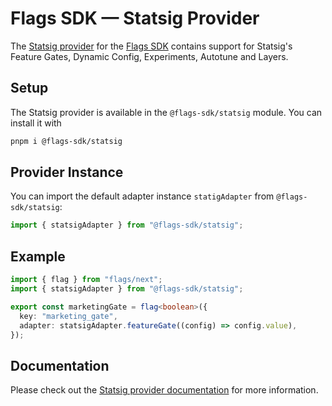 # Flags SDK — Statsig Provider

The [Statsig provider](https://flags-sdk.dev/docs/api-reference/adapters/statsig) for the [Flags SDK](https://flags-sdk.dev/) contains support for Statsig's Feature Gates, Dynamic Config, Experiments, Autotune and Layers.

## Setup

The Statsig provider is available in the `@flags-sdk/statsig` module. You can install it with

```bash
pnpm i @flags-sdk/statsig
```

## Provider Instance

You can import the default adapter instance `statigAdapter` from `@flags-sdk/statsig`:

```ts
import { statsigAdapter } from "@flags-sdk/statsig";
```

## Example

```ts
import { flag } from "flags/next";
import { statsigAdapter } from "@flags-sdk/statsig";

export const marketingGate = flag<boolean>({
  key: "marketing_gate",
  adapter: statsigAdapter.featureGate((config) => config.value),
});
```

## Documentation

Please check out the [Statsig provider documentation](https://flags-sdk.dev/docs/api-reference/adapters/statsig) for more information.
